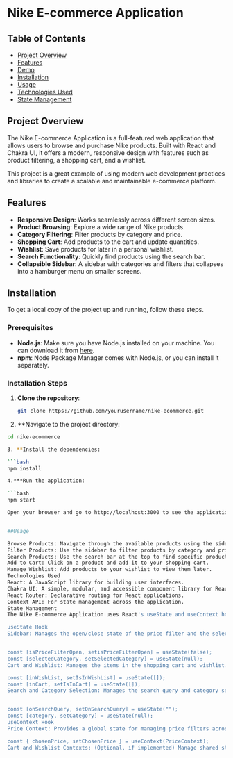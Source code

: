 # Nike E-commerce Application


## Table of Contents

- [Project Overview](#project-overview)
- [Features](#features)
- [Demo](#demo)
- [Installation](#installation)
- [Usage](#usage)
- [Technologies Used](#technologies-used)
- [State Management](#state-management)

## Project Overview

The Nike E-commerce Application is a full-featured web application that allows users to browse and purchase Nike products. Built with React and Chakra UI, it offers a modern, responsive design with features such as product filtering, a shopping cart, and a wishlist.

This project is a great example of using modern web development practices and libraries to create a scalable and maintainable e-commerce platform.

## Features

- **Responsive Design**: Works seamlessly across different screen sizes.
- **Product Browsing**: Explore a wide range of Nike products.
- **Category Filtering**: Filter products by category and price.
- **Shopping Cart**: Add products to the cart and update quantities.
- **Wishlist**: Save products for later in a personal wishlist.
- **Search Functionality**: Quickly find products using the search bar.
- **Collapsible Sidebar**: A sidebar with categories and filters that collapses into a hamburger menu on smaller screens.


## Installation

To get a local copy of the project up and running, follow these steps.

### Prerequisites

- **Node.js**: Make sure you have Node.js installed on your machine. You can download it from [here](https://nodejs.org/).
- **npm**: Node Package Manager comes with Node.js, or you can install it separately.

### Installation Steps

1. **Clone the repository**:

   ```bash
   git clone https://github.com/yourusername/nike-ecommerce.git

2. **Navigate to the project directory:

```bash
cd nike-ecommerce

3. **Install the dependencies:

```bash
npm install

4.***Run the application:

```bash
npm start

Open your browser and go to http://localhost:3000 to see the application running.


##Usage

Browse Products: Navigate through the available products using the sidebar or the main product listing page.
Filter Products: Use the sidebar to filter products by category and price.
Search Products: Use the search bar at the top to find specific products.
Add to Cart: Click on a product and add it to your shopping cart.
Manage Wishlist: Add products to your wishlist to view them later.
Technologies Used
React: A JavaScript library for building user interfaces.
Chakra UI: A simple, modular, and accessible component library for React.
React Router: Declarative routing for React applications.
Context API: For state management across the application.
State Management
The Nike E-commerce Application uses React's useState and useContext hooks to manage state across the application. Here are some key areas where state management is implemented:

useState Hook
Sidebar: Manages the open/close state of the price filter and the selected category.


const [isPriceFilterOpen, setisPriceFilterOpen] = useState(false);
const [selectedCategory, setSelectedCategory] = useState(null);
Cart and Wishlist: Manages the items in the shopping cart and wishlist.

const [inWishList, setIsInWishList] = useState([]);
const [inCart, setIsInCart] = useState([]);
Search and Category Selection: Manages the search query and category selection for product filtering.


const [onSearchQuery, setOnSearchQuery] = useState("");
const [category, setCategory] = useState(null);
useContext Hook
Price Context: Provides a global state for managing price filters across different components.

const { chosenPrice, setChosenPrice } = useContext(PriceContext);
Cart and Wishlist Contexts: (Optional, if implemented) Manage shared state for cart and wishlist items across different components.
